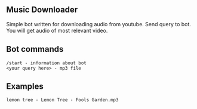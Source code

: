 ## Music Downloader

Simple bot written for downloading audio from youtube.
Send query to bot. You will get audio of most relevant video.

## Bot commands
```
/start - information about bot
<your query here> - mp3 file
```

## Examples
```
lemon tree - Lemon Tree - Fools Garden.mp3
```